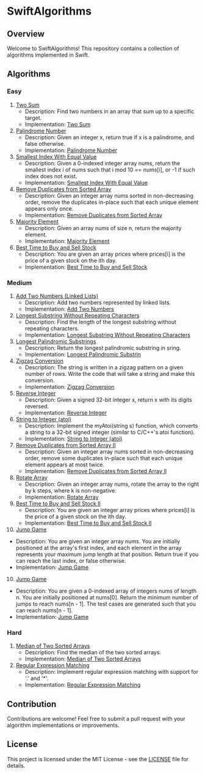 # SwiftAlgorithms

## Overview

Welcome to SwiftAlgorithms! This repository contains a collection of algorithms implemented in Swift.

## Algorithms

### Easy
1. [Two Sum](./Easy/Two%20Sum)
   - Description: Find two numbers in an array that sum up to a specific target.
   - Implementation: [Two Sum](./Easy/Two%20Sum/TwoSum.swift)
2. [Palindrome Number](./Easy/Palindrome%20Number)
   - Description: Given an integer x, return true if x is a palindrome, and false otherwise.
   - Implementation: [Palindrome Number](./Easy/Palindrome%20Number/PalindromeNumber.swift)
3. [Smallest Index With Equal Value](./Easy/Smallest%20Index%20With%20Equal%20Value)
   - Description: Given a 0-indexed integer array nums, return the smallest index i of nums such that i mod 10 == nums[i], or -1 if such index does not exist.
   - Implementation: [Smallest Index With Equal Value](./Easy/Smallest%20Index%20With%20Equal%20Value/SmallestIndexWithEqualValue.swift)
4. [Remove Duplicates from Sorted Array](./Easy/Remove%20Duplicates%20from%20Sorted%20Array)
   - Description: Given an integer array nums sorted in non-decreasing order, remove the duplicates in-place such that each unique element appears only once.
   - Implementation: [Remove Duplicates from Sorted Array](./Easy/Remove%20Duplicates%20from%20Sorted%20Array/RemoveDuplicatesFromSortedArray.swift)
5. [Majority Element](./Easy/Majority%20Element)
   - Description: Given an array nums of size n, return the majority element.
   - Implementation: [Majority Element](./Easy/Majority%20Element/MajorityElement.swift)
6. [Best Time to Buy and Sell Stock](./Easy/Best%20Time%20to%20Buy%20and%20Sell%20Stock)
   - Description: You are given an array prices where prices[i] is the price of a given stock on the ith day.
   - Implementation: [Best Time to Buy and Sell Stock](./Easy/Best%20Time%20to%20Buy%20and%20Sell%20Stock/BestTimeToBuyAndSellStock.swift)

### Medium
1. [Add Two Numbers (Linked Lists)](./Medium/Add%20Two%20Numbers)
   - Description: Add two numbers represented by linked lists.
   - Implementation: [Add Two Numbers](./Medium/Add%20Two%20Numbers/AddTwoNumbers.swift)
2. [Longest Substring Without Repeating Characters](./Medium/Longest%20Substring%20Without%20Repeating%20Characters)
   - Description: Find the length of the longest substring without repeating characters.
   - Implementation: [Longest Substring Without Repeating Characters](./Medium/Longest%20Substring%20Without%20Repeating%20Characters/LongestSubstringWithoutRepeatingCharacters.swift)
3. [Longest Palindromic Substrings](./Medium/Longest%20Palindromic%20Substring)
   - Description: Return the longest palindromic substring in sring.
   - Implementation: [Longest Palindromic Substrin](./Medium/Longest%20Palindromic%20Substring/LongestPalindromicSubstrin.swift) 
4. [Zigzag Conversion](./Medium/Zigzag%20Conversion)
   - Description: The string is written in a zigzag pattern on a given number of rows. Write the code that will take a string and make this conversion.
   - Implementation: [Zigzag Conversion](./Medium/Zigzag%20Conversion/ZigzagConversion.swift) 
5. [Reverse Integer](./Medium/Reverse%20Integer)
   - Description: Given a signed 32-bit integer x, return x with its digits reversed.
   - Implementation: [Reverse Integer](./Medium/Reverse%20Integer/ReverseInteger.swift) 
6. [String to Integer (atoi)](./Medium/String%20to%20Integer%20(atoi))
   - Description: Implement the myAtoi(string s) function, which converts a string to a 32-bit signed integer (similar to C/C++'s atoi function).
   - Implementation: [String to Integer (atoi)](./Medium/String%20to%20Integer%20(atoi)/Atoi.swift) 
7. [Remove Duplicates from Sorted Array II](./Medium/Remove%20Duplicates%20from%20Sorted%20Array%202)
   - Description: Given an integer array nums sorted in non-decreasing order, remove some duplicates in-place such that each unique element appears at most twice.
   - Implementation: [Remove Duplicates from Sorted Array II](./Medium/Remove%20Duplicates%20from%20Sorted%20Array%202/RemoveDuplicatesFromSortedArrayII.swift) 
8. [Rotate Array](./Medium/Rotate%20Array)
   - Description: Given an integer array nums, rotate the array to the right by k steps, where k is non-negative.
   - Implementation: [Rotate Array](./Medium/Rotate%20Array/RotateArray.swift) 
9. [Best Time to Buy and Sell Stock II](./Medium/Best%20Time%20to%20Buy%20and%20Sell%20Stock%20II)
   - Description: You are given an integer array prices where prices[i] is the price of a given stock on the ith day.
   - Implementation: [Best Time to Buy and Sell Stock II](./Medium/Best%20Time%20to%20Buy%20and%20Sell%20Stock%20II/BestTimeToBuyAndSellStockII.swift) 
10. [Jump Game](./Medium/Jump%20Game)
   - Description: You are given an integer array nums. You are initially positioned at the array's first index, and each element in the array represents your maximum jump length at that position. Return true if you can reach the last index, or false otherwise.
   - Implementation: [Jump Game](./Medium/Jump%20Game/JumpGame.swift) 
10. [Jump Game](./Medium/Jump%20Game%20II)
   - Description: You are given a 0-indexed array of integers nums of length n. You are initially positioned at nums[0]. Return the minimum number of jumps to reach nums[n - 1]. The test cases are generated such that you can reach nums[n - 1].
   - Implementation: [Jump Game](./Medium/Jump%20Game%20II/JumpGame2.swift) 

### Hard
1. [Median of Two Sorted Arrays](./Hard/Median%20of%20Two%20Sorted%20Arrays)
   - Description: Find the median of the two sorted arrays.
   - Implementation: [Median of Two Sorted Arrays](./Hard/Median%20of%20Two%20Sorted%20Arrays/MedianofTwoSortedArrays.swift)
2. [Regular Expression Matching](./Hard/Regular%20Expression%20Matching)
   - Description: Implement regular expression matching with support for '.' and '*'.
   - Implementation: [Regular Expression Matching](./Hard/Regular%20Expression%20Matching/RegularExpressionMatching.swift)

## Contribution

Contributions are welcome! Feel free to submit a pull request with your algorithm implementations or improvements.

## License

This project is licensed under the MIT License - see the [LICENSE](./LICENSE) file for details.